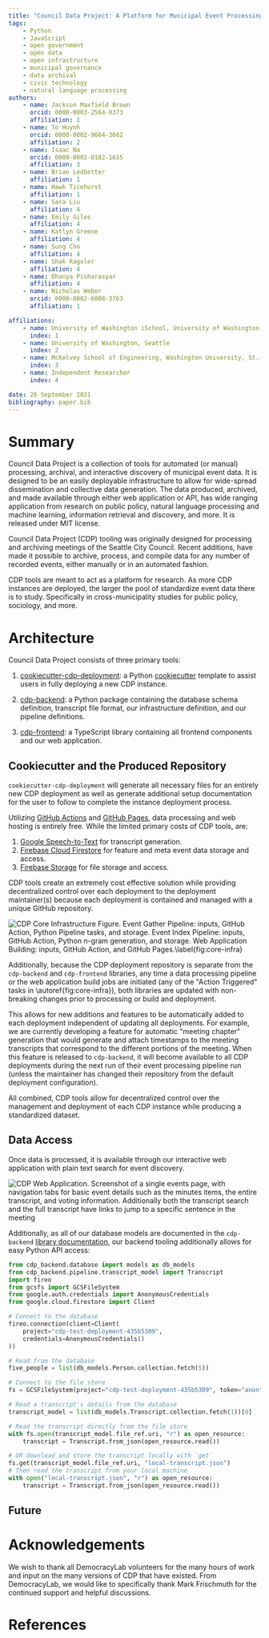 ```yaml
---
title: "Council Data Project: A Platform for Municipal Event Processing, Archival, and Discovery"
tags:
    - Python
    - JavaScript
    - open government
    - open data
    - open infrastructure
    - municipal governance
    - data archival
    - civic technology
    - natural language processing
authors:
    - name: Jackson Maxfield Brown
      orcid: 0000-0003-2564-0373
      affiliation: 1
    - name: To Huynh
      orcid: 0000-0002-9664-3662
      affiliation: 2
    - name: Isaac Na
      orcid: 0000-0002-0182-1615
      affiliation: 3
    - name: Brian Ledbetter
      affiliation: 1
    - name: Hawk Ticehurst
      affiliation: 1
    - name: Sara Liu
      affiliation: 4
    - name: Emily Giles
      affiliation: 4
    - name: Katlyn Greene
      affiliation: 4
    - name: Sung Cho
      affiliation: 4
    - name: Shak Ragoler
      affiliation: 4
    - name: Dhanya Pisharasyar
      affiliation: 4
    - name: Nicholas Weber
      orcid: 0000-0002-6008-3763
      affiliation: 1

affiliations:
    - name: University of Washington iSchool, University of Washington, Seattle
      index: 1
    - name: University of Washington, Seattle
      index: 2
    - name: McKelvey School of Engineering, Washington University, St. Louis
      index: 3
    - name: Independent Researcher
      index: 4

date: 26 September 2021
bibliography: paper.bib
---
```


# Summary

Council Data Project is a collection of tools for automated (or manual) processing, archival, and interactive discovery of municipal event data. It is designed to be an easily deployable infrastructure to allow for wide-spread dissemination and collective data generation. The data produced, archived, and made available through either web application or API, has wide ranging application from research on public policy, natural language processing and machine learning, information retrieval and discovery, and more. It is released under MIT license.

Council Data Project (CDP) tooling was originally designed for processing and archiving meetings of the Seattle City Council. Recent additions, have made it possible to archive, process, and compile data for any number of recorded events, either manually or in an automated fashion.

CDP tools are meant to act as a platform for research. As more CDP instances are deployed, the larger the pool of standardize event data there is to study. Specifically in cross-municipality studies for public policy, sociology, and more.

# Architecture

Council Data Project consists of three primary tools:

1. [cookiecutter-cdp-deployment](https://github.com/CouncilDataProject/cookiecutter-cdp-deployment): a Python [cookiecutter](https://cookiecutter.readthedocs.io/) template to assist users in fully deploying a new CDP instance.

2. [cdp-backend](https://github.com/CouncilDataProject/cdp-backend): a Python package containing the database schema definition, transcript file format, our infrastructure definition, and our pipeline definitions.

3. [cdp-frontend](https://github.com/CouncilDataProject/cdp-frontend): a TypeScript library containing all frontend components and our web application.

## Cookiecutter and the Produced Repository

`cookiecutter-cdp-deployment` will generate all necessary files for an entirely new CDP deployment as well as generate additional setup documentation for the user to follow to complete the instance deployment process.

Utilizing [GitHub Actions](https://github.com/features/actions) and [GitHub Pages](https://pages.github.com/), data processing and web hosting is entirely free. While the limited primary costs of CDP tools, are:

1. [Google Speech-to-Text](https://cloud.google.com/speech-to-text/) for transcript generation.
2. [Firebase Cloud Firestore](https://firebase.google.com/docs/firestore/) for feature and meta event data storage and access.
3. [Firebase Storage](https://firebase.google.com/docs/storage) for file storage and access.

CDP tools create an extremely cost effective solution while providing decentralized control over each deployment to the deployment maintainer(s) because each deployment is contained and managed with a unique GitHub repository.

![CDP Core Infrastructure Figure. Event Gather Pipeline: inputs, GitHub Action, Python Pipeline tasks, and storage. Event Index Pipeline: inputs, GitHub Action, Python n-gram generation, and storage. Web Application Building: inputs, GitHub Action, and GitHub Pages.\label{fig:core-infra}](./assets/cdp_core_infrastructure.png)

Additionally, because the CDP deployment repository is separate from the `cdp-backend` and `cdp-frontend` libraries, any time a data processing pipeline or the web application build jobs are initiated (any of the "Action Triggered" tasks in \autoref{fig:core-infra}), both libraries are updated with non-breaking changes prior to processing or build and deployment.

This allows for new additions and features to be automatically added to each deployment independent of updating all deployments. For example, we are currently developing a feature for automatic "meeting chapter" generation that would generate and attach timestamps to the meeting transcripts that correspond to the different portions of the meeting. When this feature is released to `cdp-backend`, it will become available to all CDP deployments during the next run of their event processing pipeline run (unless the maintainer has changed their repository from the default deployment configuration).

All combined, CDP tools allow for decentralized control over the management and deployment of each CDP instance while producing a standardized dataset.

## Data Access

Once data is processed, it is available through our interactive web application with plain text search for event discovery.

![CDP Web Application. Screenshot of a single events page, with navigation tabs for basic event details such as the minutes items, the entire transcript, and voting information. Additionally both the transcript search and the full transcript have links to jump to a specific sentence in the meeting](./assets/event-page-screenshot.png)

Additionally, as all of our database models are documented in the `cdp-backend` [library documentation](https://councildataproject.org/cdp-backend/database_schema.html), our backend tooling additionally allows for easy Python API access:

```python
from cdp_backend.database import models as db_models
from cdp_backend.pipeline.transcript_model import Transcript
import fireo
from gcsfs import GCSFileSystem
from google.auth.credentials import AnonymousCredentials
from google.cloud.firestore import Client

# Connect to the database
fireo.connection(client=Client(
    project="cdp-test-deployment-435b5309",
    credentials=AnonymousCredentials()
))

# Read from the database
five_people = list(db_models.Person.collection.fetch(5))

# Connect to the file store
fs = GCSFileSystem(project="cdp-test-deployment-435b5309", token="anon")

# Read a transcript's details from the database
transcript_model = list(db_models.Transcript.collection.fetch(1))[0]

# Read the transcript directly from the file store
with fs.open(transcript_model.file_ref.uri, "r") as open_resource:
    transcript = Transcript.from_json(open_resource.read())

# OR download and store the transcript locally with `get`
fs.get(transcript_model.file_ref.uri, "local-transcript.json")
# Then read the transcript from your local machine
with open("local-transcript.json", "r") as open_resource:
    transcript = Transcript.from_json(open_resource.read())
```

## Future

# Acknowledgements

We wish to thank all DemocracyLab volunteers for the many hours of work and input on the many versions of CDP that have existed. From DemocracyLab, we would like to specifically thank Mark Frischmuth for the continued support and helpful discussions.

# References
